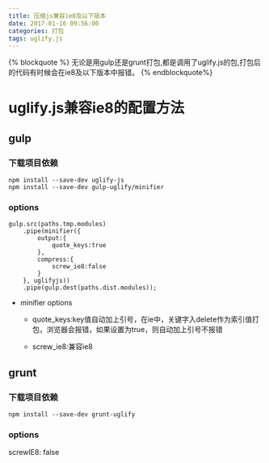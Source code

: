 ```yaml
---
title: 压缩js兼容ie8及以下版本
date: 2017-01-16 09:56:00
categories: 打包
tags: uglify.js
---
```

{% blockquote %}
    无论是用gulp还是grunt打包,都是调用了uglify.js的包,打包后的代码有时候会在ie8及以下版本中报错。
{% endblockquote%}


# uglify.js兼容ie8的配置方法

## gulp

### 下载项目依赖

```
npm install --save-dev uglify-js
npm install --save-dev gulp-uglify/minifier

```

### options

```
gulp.src(paths.tmp.modules)
    .pipe(minifier({
        output:{
            quote_keys:true
        },
        compress:{
            screw_ie8:false
        }
    }, uglifyjs))
    .pipe(gulp.dest(paths.dist.modules));

```

* minifier options

    * quote_keys:key值自动加上引号，在ie中，关键字入delete作为索引值打包，浏览器会报错，如果设置为true，则自动加上引号不报错

    * screw_ie8:兼容ie8


## grunt

### 下载项目依赖

```
npm install --save-dev grunt-uglify

```

### options

screwIE8: false
